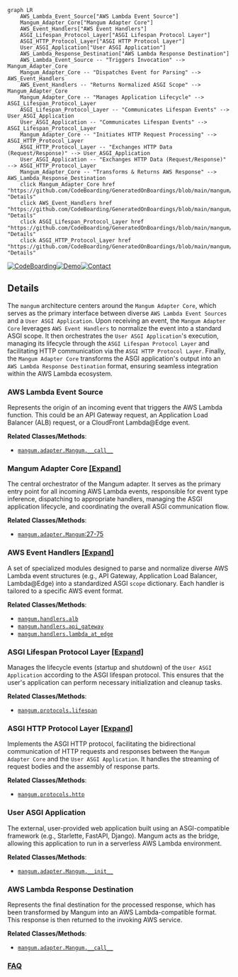 ```mermaid
graph LR
    AWS_Lambda_Event_Source["AWS Lambda Event Source"]
    Mangum_Adapter_Core["Mangum Adapter Core"]
    AWS_Event_Handlers["AWS Event Handlers"]
    ASGI_Lifespan_Protocol_Layer["ASGI Lifespan Protocol Layer"]
    ASGI_HTTP_Protocol_Layer["ASGI HTTP Protocol Layer"]
    User_ASGI_Application["User ASGI Application"]
    AWS_Lambda_Response_Destination["AWS Lambda Response Destination"]
    AWS_Lambda_Event_Source -- "Triggers Invocation" --> Mangum_Adapter_Core
    Mangum_Adapter_Core -- "Dispatches Event for Parsing" --> AWS_Event_Handlers
    AWS_Event_Handlers -- "Returns Normalized ASGI Scope" --> Mangum_Adapter_Core
    Mangum_Adapter_Core -- "Manages Application Lifecycle" --> ASGI_Lifespan_Protocol_Layer
    ASGI_Lifespan_Protocol_Layer -- "Communicates Lifespan Events" --> User_ASGI_Application
    User_ASGI_Application -- "Communicates Lifespan Events" --> ASGI_Lifespan_Protocol_Layer
    Mangum_Adapter_Core -- "Initiates HTTP Request Processing" --> ASGI_HTTP_Protocol_Layer
    ASGI_HTTP_Protocol_Layer -- "Exchanges HTTP Data (Request/Response)" --> User_ASGI_Application
    User_ASGI_Application -- "Exchanges HTTP Data (Request/Response)" --> ASGI_HTTP_Protocol_Layer
    Mangum_Adapter_Core -- "Transforms & Returns AWS Response" --> AWS_Lambda_Response_Destination
    click Mangum_Adapter_Core href "https://github.com/CodeBoarding/GeneratedOnBoardings/blob/main/mangum/Mangum_Adapter_Core.md" "Details"
    click AWS_Event_Handlers href "https://github.com/CodeBoarding/GeneratedOnBoardings/blob/main/mangum/AWS_Event_Handlers.md" "Details"
    click ASGI_Lifespan_Protocol_Layer href "https://github.com/CodeBoarding/GeneratedOnBoardings/blob/main/mangum/ASGI_Lifespan_Protocol_Layer.md" "Details"
    click ASGI_HTTP_Protocol_Layer href "https://github.com/CodeBoarding/GeneratedOnBoardings/blob/main/mangum/ASGI_HTTP_Protocol_Layer.md" "Details"
```

[![CodeBoarding](https://img.shields.io/badge/Generated%20by-CodeBoarding-9cf?style=flat-square)](https://github.com/CodeBoarding/GeneratedOnBoardings)[![Demo](https://img.shields.io/badge/Try%20our-Demo-blue?style=flat-square)](https://www.codeboarding.org/demo)[![Contact](https://img.shields.io/badge/Contact%20us%20-%20contact@codeboarding.org-lightgrey?style=flat-square)](mailto:contact@codeboarding.org)

## Details

The `mangum` architecture centers around the `Mangum Adapter Core`, which serves as the primary interface between diverse `AWS Lambda Event Sources` and a `User ASGI Application`. Upon receiving an event, the `Mangum Adapter Core` leverages `AWS Event Handlers` to normalize the event into a standard ASGI scope. It then orchestrates the `User ASGI Application`'s execution, managing its lifecycle through the `ASGI Lifespan Protocol Layer` and facilitating HTTP communication via the `ASGI HTTP Protocol Layer`. Finally, the `Mangum Adapter Core` transforms the ASGI application's output into an `AWS Lambda Response Destination` format, ensuring seamless integration within the AWS Lambda ecosystem.

### AWS Lambda Event Source
Represents the origin of an incoming event that triggers the AWS Lambda function. This could be an API Gateway request, an Application Load Balancer (ALB) request, or a CloudFront Lambda@Edge event.


**Related Classes/Methods**:

- <a href="https://github.com/Kludex/mangum/blob/main/mangum/adapter.py" target="_blank" rel="noopener noreferrer">`mangum.adapter.Mangum.__call__`</a>


### Mangum Adapter Core [[Expand]](./Mangum_Adapter_Core.md)
The central orchestrator of the Mangum adapter. It serves as the primary entry point for all incoming AWS Lambda events, responsible for event type inference, dispatching to appropriate handlers, managing the ASGI application lifecycle, and coordinating the overall ASGI communication flow.


**Related Classes/Methods**:

- <a href="https://github.com/Kludex/mangum/blob/main/mangum/adapter.py#L27-L75" target="_blank" rel="noopener noreferrer">`mangum.adapter.Mangum`:27-75</a>


### AWS Event Handlers [[Expand]](./AWS_Event_Handlers.md)
A set of specialized modules designed to parse and normalize diverse AWS Lambda event structures (e.g., API Gateway, Application Load Balancer, Lambda@Edge) into a standardized ASGI `scope` dictionary. Each handler is tailored to a specific AWS event format.


**Related Classes/Methods**:

- <a href="https://github.com/Kludex/mangum/blob/main/mangum/handlers/alb.py" target="_blank" rel="noopener noreferrer">`mangum.handlers.alb`</a>
- <a href="https://github.com/Kludex/mangum/blob/main/mangum/handlers/api_gateway.py" target="_blank" rel="noopener noreferrer">`mangum.handlers.api_gateway`</a>
- <a href="https://github.com/Kludex/mangum/blob/main/mangum/handlers/lambda_at_edge.py" target="_blank" rel="noopener noreferrer">`mangum.handlers.lambda_at_edge`</a>


### ASGI Lifespan Protocol Layer [[Expand]](./ASGI_Lifespan_Protocol_Layer.md)
Manages the lifecycle events (startup and shutdown) of the `User ASGI Application` according to the ASGI lifespan protocol. This ensures that the user's application can perform necessary initialization and cleanup tasks.


**Related Classes/Methods**:

- <a href="https://github.com/Kludex/mangum/blob/main/mangum/protocols/lifespan.py" target="_blank" rel="noopener noreferrer">`mangum.protocols.lifespan`</a>


### ASGI HTTP Protocol Layer [[Expand]](./ASGI_HTTP_Protocol_Layer.md)
Implements the ASGI HTTP protocol, facilitating the bidirectional communication of HTTP requests and responses between the `Mangum Adapter Core` and the `User ASGI Application`. It handles the streaming of request bodies and the assembly of response parts.


**Related Classes/Methods**:

- <a href="https://github.com/Kludex/mangum/blob/main/mangum/protocols/http.py" target="_blank" rel="noopener noreferrer">`mangum.protocols.http`</a>


### User ASGI Application
The external, user-provided web application built using an ASGI-compatible framework (e.g., Starlette, FastAPI, Django). Mangum acts as the bridge, allowing this application to run in a serverless AWS Lambda environment.


**Related Classes/Methods**:

- <a href="https://github.com/Kludex/mangum/blob/main/mangum/adapter.py" target="_blank" rel="noopener noreferrer">`mangum.adapter.Mangum.__init__`</a>


### AWS Lambda Response Destination
Represents the final destination for the processed response, which has been transformed by Mangum into an AWS Lambda-compatible format. This response is then returned to the invoking AWS service.


**Related Classes/Methods**:

- <a href="https://github.com/Kludex/mangum/blob/main/mangum/adapter.py" target="_blank" rel="noopener noreferrer">`mangum.adapter.Mangum.__call__`</a>




### [FAQ](https://github.com/CodeBoarding/GeneratedOnBoardings/tree/main?tab=readme-ov-file#faq)